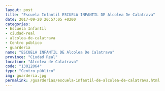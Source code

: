 ```yaml
---
layout: post
title: "Escuela Infantil ESCUELA INFANTIL DE Alcolea De Calatrava"
date: 2017-09-20 20:57:05 +0200
categories:
- Escuela Infantil
- ciudad-real
- alcolea-de-calatrava
- Centro público
- guarderia
name: "ESCUELA INFANTIL DE Alcolea De Calatrava"
province: "Ciudad Real"
location: "Alcolea de Calatrava"
code: "13012064"
type: "Centro público"
img: guarderia.jpg
permalink: /guarderias/escuela-infantil-de-alcolea-de-calatrava.html
---
```

